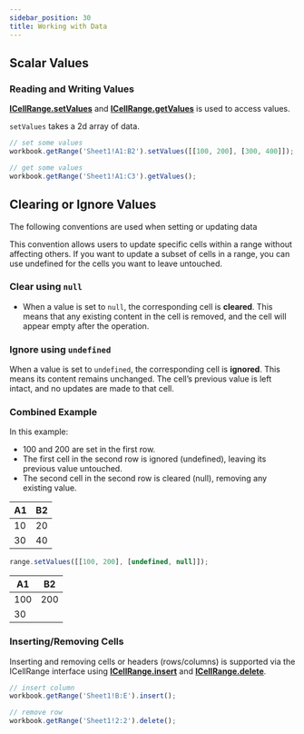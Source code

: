 ```yaml
---
sidebar_position: 30
title: Working with Data
---
```


## Scalar Values

### Reading and Writing Values

<strong>[ICellRange.setValues](https://api.sheetxl.com/interfaces/_sheetxl_sdk.ICellRange.html#setvalues)</strong>
and <strong>[ICellRange.getValues](httpshttps://api.sheetxl.com/interfaces/_sheetxl_sdk.ICellRange.html#getvalues)</strong>
is used to access values.

`setValues` takes a 2d array of data.

```typescript
// set some values
workbook.getRange('Sheet1!A1:B2').setValues([[100, 200], [300, 400]]);

// get some values
workbook.getRange('Sheet1!A1:C3').getValues();
```

## Clearing or Ignore Values

The following conventions are used when setting or updating data

This convention allows users to update specific cells within a range without affecting others. If you want to update a subset of cells in a range, you can use undefined for the cells you want to leave untouched.

### Clear using `null`

- When a value is set to `null`, the corresponding cell is **cleared**. This means that any existing content in the cell is removed, and the cell will appear empty after the operation.

### Ignore using `undefined`

When a value is set to `undefined`, the corresponding cell is **ignored**. This means its content remains unchanged. The cell’s previous value is left intact, and no updates are made to that cell.

### Combined Example

In this example:

- 100 and 200 are set in the first row.
- The first cell in the second row is ignored (undefined), leaving its previous value untouched.
- The second cell in the second row is cleared (null), removing any existing value.

|  A1  |  B2  |
| ---  | ---  |
|  10  |  20  |
|  30  |  40  |

```typescript Combined Example
range.setValues([[100, 200], [undefined, null]]);
```

|  A1  |  B2  |
| ---  | ---  |
| 100  | 200  |
|  30  |      |

### Inserting/Removing Cells

Inserting and removing cells or headers (rows/columns) is supported via the ICellRange interface using
<strong>[ICellRange.insert](https://api.sheetxl.com/interfaces/_sheetxl_sdk.ICellRange.html#insert)</strong> and
<strong>[ICellRange.delete](https://api.sheetxl.com/interfaces/_sheetxl_sdk.ICellRange.html#delete)</strong>.

```typescript title="Inserting/Removing Rows/Columns"
// insert column
workbook.getRange('Sheet1!B:E').insert();

// remove row
workbook.getRange('Sheet1!2:2').delete();
```
